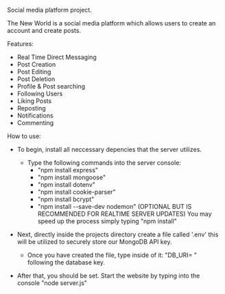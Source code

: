 Social media platform project.

The New World is a social media platform which allows users to create an account and create posts.

Features:
  - Real Time Direct Messaging 
  - Post Creation
  - Post Editing
  - Post Deletion
  - Profile & Post searching
  - Following Users
  - Liking Posts 
  - Reposting
  - Notifications
  - Commenting

How to use:
  - To begin, install all neccessary depencies that the server utilizes.
    - Type the following commands into the server console:
      - "npm install express"
      - "npm install mongoose"
      - "npm install dotenv"
      - "npm install cookie-parser"
      - "npm install bcrypt"
      - "npm install --save-dev nodemon" (OPTIONAL BUT IS RECOMMENDED FOR REALTIME SERVER UPDATES)
    You may speed up the process simply typing "npm install"

  - Next, directly inside the projects directory create a file called '.env'
  this will be utilized to securely store our MongoDB API key.
    - Once you have created the file, type inside of it: "DB_URI= " following the database key.

  - After that, you should be set. Start the website by typing into the console "node server.js"